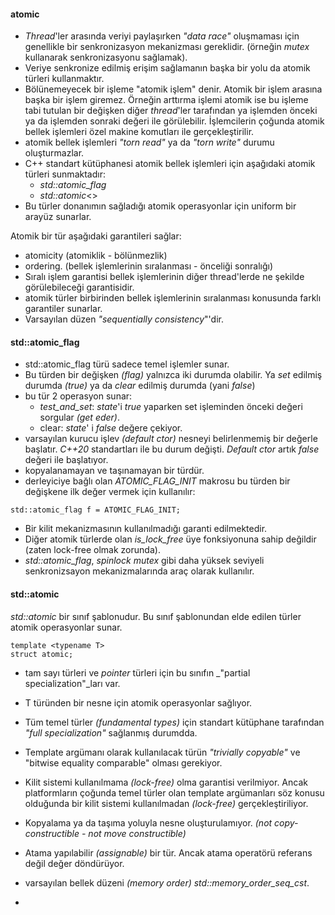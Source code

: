 #### atomic

- _Thread_'ler arasında veriyi paylaşırken _"data race"_ oluşmaması için genellikle bir senkronizasyon mekanizması gereklidir. (örneğin _mutex_ kullanarak senkronizasyonu sağlamak).
- Veriye senkronize edilmiş erişim sağlamanın başka bir yolu da atomik türleri kullanmaktır.
- Bölünemeyecek bir işleme "atomik işlem" denir. Atomik bir işlem arasına başka bir işlem giremez. Örneğin arttırma işlemi atomik ise bu işleme tabi tutulan bir değişken diğer _thread_'ler tarafından ya işlemden önceki ya da işlemden sonraki değeri ile görülebilir.
 İşlemcilerin çoğunda atomik bellek işlemleri özel makine komutları ile gerçekleştirilir.
- atomik bellek işlemleri _"torn read"_ ya da _"torn write"_ durumu oluşturmazlar.
- C++ standart kütüphanesi atomik bellek işlemleri için aşağıdaki atomik türleri sunmaktadır:
    - _std::atomic_flag_
    - _std::atomic_\<>
- Bu türler donanımın sağladığı atomik operasyonlar için uniform bir arayüz sunarlar.

Atomik bir tür aşağıdaki garantileri sağlar:
- atomicity (atomiklik - bölünmezlik)
- ordering. (bellek işlemlerinin sıralanması - önceliği sonralığı)
- Sıralı işlem garantisi bellek işlemlerinin diğer thread'lerde ne şekilde görülebileceği garantisidir.
- atomik türler birbirinden bellek işlemlerinin sıralanması konusunda farklı garantiler sunarlar.
- Varsayılan  düzen _"sequentially consistency_"'dir. 

#### std::atomic_flag
- std::atomic_flag türü sadece temel işlemler sunar.
- Bu türden bir değişken _(flag)_ yalnızca iki durumda olabilir. Ya _set_ edilmiş durumda _(true)_ ya da _clear_ edilmiş durumda (yani _false_)
- bu tür 2 operasyon sunar:
	- _test_and_set_: _state_'i _true_ yaparken set işleminden önceki değeri sorgular _(get eder)_. 
	- clear: _state_' i _false_ değere çekiyor.
- varsayılan kurucu işlev _(default ctor)_ nesneyi belirlenmemiş bir değerle başlatır. _C++20_ standartları ile bu durum değişti. _Default ctor_ artık _false_ değeri ile başlatıyor.
- kopyalanamayan ve taşınamayan bir türdür.
- derleyiciye bağlı olan _ATOMIC_FLAG_INIT_ makrosu bu türden bir değişkene ilk değer vermek için kullanılır: 
```
std::atomic_flag f = ATOMIC_FLAG_INIT; 
```
- Bir kilit mekanizmasının kullanılmadığı garanti edilmektedir.
- Diğer atomik türlerde olan _is_lock_free_ üye fonksiyonuna sahip değildir (zaten lock-free olmak zorunda).
- _std::atomic_flag_, _spinlock mutex_ gibi daha yüksek seviyeli senkronizsayon mekanizmalarında araç olarak kullanılır.

#### std::atomic
_std::atomic_ bir sınıf şablonudur. Bu sınıf şablonundan elde edilen türler atomik operasyonlar sunar.

```
template <typename T>
struct atomic;
```
- tam sayı türleri ve _pointer_ türleri için bu sınıfın _"partial specialization"_ları var.

- T türünden bir nesne için atomik operasyonlar sağlıyor.
- Tüm temel türler _(fundamental types)_ için standart kütüphane tarafından _"full specialization"_ sağlanmış durumdda.
- Template argümanı olarak kullanılacak türün _"trivially copyable"_ ve "bitwise equality comparable" olması gerekiyor.
- Kilit sistemi kullanılmama _(lock-free)_ olma garantisi verilmiyor. Ancak platformların çoğunda temel türler olan template argümanları söz konusu olduğunda bir kilit sistemi kullanılmadan _(lock-free)_ gerçekleştiriliyor.
- Kopyalama ya da taşıma yoluyla nesne oluşturulamıyor. _(not copy-constructible - not move constructible)_
- Atama yapılabilir _(assignable)_ bir tür. Ancak atama operatörü referans değil değer döndürüyor.
- varsayılan bellek düzeni _(memory order)_ _std::memory_order_seq_cst_.
- 
